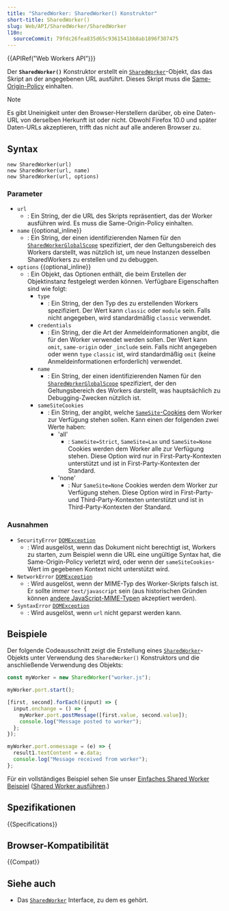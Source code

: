 ```yaml
---
title: "SharedWorker: SharedWorker() Konstruktor"
short-title: SharedWorker()
slug: Web/API/SharedWorker/SharedWorker
l10n:
  sourceCommit: 79fdc26fea835d65c9361541bb8ab1896f307475
---
```


{{APIRef("Web Workers API")}}

Der **`SharedWorker()`** Konstruktor erstellt ein
[`SharedWorker`](/de/docs/Web/API/SharedWorker)-Objekt, das das Skript an der angegebenen URL ausführt. Dieses
Skript muss die [Same-Origin-Policy](/de/docs/Web/Security/Same-origin_policy) einhalten.

> [!NOTE]
> Es gibt Uneinigkeit unter den Browser-Herstellern darüber, ob eine Daten-URL von derselben Herkunft ist oder nicht. Obwohl Firefox 10.0 und später Daten-URLs akzeptieren, trifft das nicht auf alle anderen Browser zu.

## Syntax

```js-nolint
new SharedWorker(url)
new SharedWorker(url, name)
new SharedWorker(url, options)
```

### Parameter

- `url`
  - : Ein String, der die URL des Skripts repräsentiert, das der Worker
    ausführen wird. Es muss die Same-Origin-Policy einhalten.
- `name` {{optional_inline}}
  - : Ein String, der einen identifizierenden Namen für den
    [`SharedWorkerGlobalScope`](/de/docs/Web/API/SharedWorkerGlobalScope) spezifiziert, der den Geltungsbereich des Workers darstellt, was nützlich ist, um neue Instanzen desselben SharedWorkers zu erstellen und zu debuggen.
- `options` {{optional_inline}}
  - : Ein Objekt, das Optionen enthält, die beim Erstellen der Objektinstanz festgelegt werden können. Verfügbare Eigenschaften sind wie folgt:
    - `type`
      - : Ein String, der den Typ des zu erstellenden Workers
        spezifiziert. Der Wert kann `classic` oder `module` sein. Falls nicht
        angegeben, wird standardmäßig `classic` verwendet.
    - `credentials`
      - : Ein String, der die Art der
        Anmeldeinformationen angibt, die für den Worker verwendet werden sollen. Der Wert kann `omit`,
        `same-origin` oder `_include` sein. Falls nicht
        angegeben oder wenn `type` `classic` ist, wird standardmäßig
        `omit` (keine Anmeldeinformationen erforderlich) verwendet.
    - `name`
      - : Ein String, der einen
        identifizierenden Namen für den [`SharedWorkerGlobalScope`](/de/docs/Web/API/SharedWorkerGlobalScope) spezifiziert, der den Geltungsbereich des Workers darstellt, was hauptsächlich zu Debugging-Zwecken nützlich ist.
    - `sameSiteCookies`
      - : Ein String, der angibt, welche [`SameSite`-Cookies](/de/docs/Web/HTTP/Reference/Headers/Set-Cookie#samesitesamesite-value)
        dem Worker zur Verfügung stehen sollen. Kann einen der folgenden zwei Werte haben:
        - 'all'
          - : `SameSite=Strict`, `SameSite=Lax` und `SameSite=None` Cookies werden dem Worker alle zur Verfügung stehen.
            Diese Option wird nur in First-Party-Kontexten unterstützt und ist in First-Party-Kontexten der Standard.
        - 'none'
          - : Nur `SameSite=None` Cookies werden dem Worker zur Verfügung stehen. Diese Option wird in First-Party-
            und Third-Party-Kontexten unterstützt und ist in Third-Party-Kontexten der Standard.

### Ausnahmen

- `SecurityError` [`DOMException`](/de/docs/Web/API/DOMException)
  - : Wird ausgelöst, wenn das Dokument nicht berechtigt ist, Workers zu starten, zum Beispiel wenn die URL eine ungültige Syntax hat, die Same-Origin-Policy verletzt wird, oder wenn der `sameSiteCookies`-Wert im gegebenen Kontext nicht unterstützt wird.
- `NetworkError` [`DOMException`](/de/docs/Web/API/DOMException)
  - : Wird ausgelöst, wenn der MIME-Typ des Worker-Skripts falsch ist. Er sollte _immer_ `text/javascript` sein (aus historischen Gründen können [andere JavaScript-MIME-Typen](/de/docs/Web/HTTP/Guides/MIME_types#textjavascript) akzeptiert werden).
- `SyntaxError` [`DOMException`](/de/docs/Web/API/DOMException)
  - : Wird ausgelöst, wenn `url` nicht geparst werden kann.

## Beispiele

Der folgende Codeausschnitt zeigt die Erstellung eines [`SharedWorker`](/de/docs/Web/API/SharedWorker)-Objekts unter Verwendung des `SharedWorker()` Konstruktors und die anschließende Verwendung des Objekts:

```js
const myWorker = new SharedWorker("worker.js");

myWorker.port.start();

[first, second].forEach((input) => {
  input.onchange = () => {
    myWorker.port.postMessage([first.value, second.value]);
    console.log("Message posted to worker");
  };
});

myWorker.port.onmessage = (e) => {
  result1.textContent = e.data;
  console.log("Message received from worker");
};
```

Für ein vollständiges Beispiel sehen Sie unser [Einfaches Shared Worker Beispiel](https://github.com/mdn/dom-examples/tree/main/web-workers/simple-shared-worker) ([Shared Worker ausführen](https://mdn.github.io/dom-examples/web-workers/simple-shared-worker/).)

## Spezifikationen

{{Specifications}}

## Browser-Kompatibilität

{{Compat}}

## Siehe auch

- Das [`SharedWorker`](/de/docs/Web/API/SharedWorker) Interface, zu dem es gehört.

